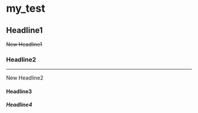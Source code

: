 # my_test
## Headline1

~~New Headline1~~
### Headline2

-----------
New Headline2
#### Headline3
##### Headline4

